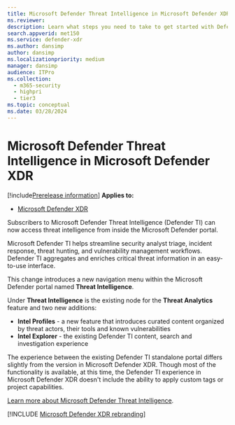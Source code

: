 ```yaml
---
title: Microsoft Defender Threat Intelligence in Microsoft Defender XDR
ms.reviewer: 
description: Learn what steps you need to take to get started with Defender Threat Intelligence in Microsoft Defender XDR
search.appverid: met150
ms.service: defender-xdr
ms.author: dansimp
author: dansimp
ms.localizationpriority: medium
manager: dansimp
audience: ITPro
ms.collection: 
  - m365-security
  - highpri
  - tier3
ms.topic: conceptual
ms.date: 03/28/2024
---
```


# Microsoft Defender Threat Intelligence in Microsoft Defender XDR

[!include[Prerelease information](../includes/prerelease.md)]
**Applies to:**

- [Microsoft Defender XDR](microsoft-365-defender.md)

Subscribers to Microsoft Defender Threat Intelligence (Defender TI) can now access threat intelligence from inside the Microsoft Defender portal.  

Microsoft Defender TI helps streamline security analyst triage, incident response, threat hunting, and vulnerability management workflows. Defender TI aggregates and enriches critical threat information in an easy-to-use interface.

This change introduces a new navigation menu within the Microsoft Defender portal named **Threat Intelligence**.

Under **Threat Intelligence** is the existing node for the **Threat Analytics** feature and two new additions:

- **Intel Profiles** - a new feature that introduces curated content organized by threat actors, their tools and known vulnerabilities
- **Intel Explorer** - the existing Defender TI content, search and investigation experience

The experience between the existing Defender TI standalone portal differs slightly from the version in Microsoft Defender XDR. Though most of the functionality is available, at this time, the Defender TI experience in Microsoft Defender XDR doesn't include the ability to apply custom tags or project capabilities.

[Learn more about Microsoft Defender Threat Intelligence](/defender/threat-intelligence/what-is-microsoft-defender-threat-intelligence-defender-ti).

[!INCLUDE [Microsoft Defender XDR rebranding](../includes/defender-m3d-techcommunity.md)]
